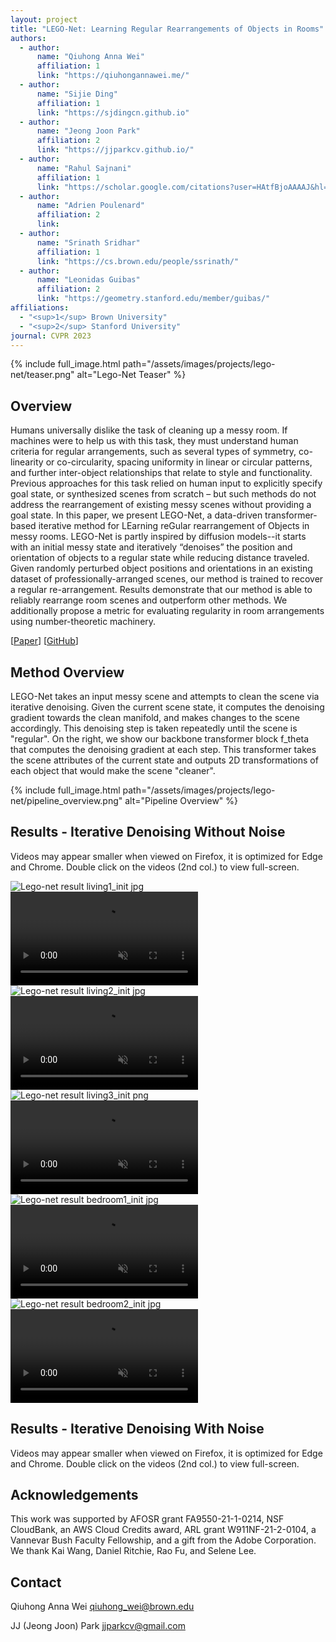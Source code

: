 ```yaml
---
layout: project
title: "LEGO-Net: Learning Regular Rearrangements of Objects in Rooms"
authors:
  - author:
      name: "Qiuhong Anna Wei"
      affiliation: 1
      link: "https://qiuhongannawei.me/"
  - author:
      name: "Sijie Ding"
      affiliation: 1
      link: "https://sjdingcn.github.io"
  - author:
      name: "Jeong Joon Park"
      affiliation: 2
      link: "https://jjparkcv.github.io/"
  - author:
      name: "Rahul Sajnani"
      affiliation: 1
      link: "https://scholar.google.com/citations?user=HAtfBjoAAAAJ&hl=en&oi=ao"
  - author:
      name: "Adrien Poulenard"
      affiliation: 2
      link:
  - author:
      name: "Srinath Sridhar"
      affiliation: 1
      link: "https://cs.brown.edu/people/ssrinath/"
  - author:
      name: "Leonidas Guibas"
      affiliation: 2
      link: "https://geometry.stanford.edu/member/guibas/"
affiliations:
  - "<sup>1</sup> Brown University"
  - "<sup>2</sup> Stanford University"
journal: CVPR 2023
---
```


{% include full_image.html path="/assets/images/projects/lego-net/teaser.png" alt="Lego-Net Teaser" %}

## Overview

Humans universally dislike the task of cleaning up a messy room. If machines were to help us with this task, they must understand human criteria for regular arrangements, such as several types of symmetry, co-linearity or co-circularity, spacing uniformity in linear or circular patterns, and further inter-object relationships that relate to style and functionality. Previous approaches for this task relied on human input to explicitly specify goal state, or synthesized scenes from scratch – but such methods do not address the rearrangement of existing messy scenes without providing a goal state. In this paper, we present LEGO-Net, a data-driven transformer-based iterative method for LEarning reGular rearrangement of Objects in messy rooms. LEGO-Net is partly inspired by diffusion models--it starts with an initial messy state and iteratively “denoises” the position and orientation of objects to a regular state while reducing distance traveled. Given randomly perturbed object positions and orientations in an existing dataset of professionally-arranged scenes, our method is trained to recover a regular re-arrangement. Results demonstrate that our method is able to reliably rearrange room scenes and outperform other methods. We additionally propose a metric for evaluating regularity in room arrangements using number-theoretic machinery.

\[[Paper](https://arxiv.org/pdf/2301.09629.pdf)\]
\[[GitHub](https://github.com/QiuhongAnnaWei/LEGO-Net)\]

## Method Overview

LEGO-Net takes an input messy scene and attempts to clean the scene via iterative denoising. Given the current scene state, it computes the denoising gradient towards the clean manifold, and makes changes to the scene accordingly. This denoising step is taken repeatedly until the scene is "regular". On the right, we show our backbone transformer block f_theta that computes the denoising gradient at each step. This transformer takes the scene attributes of the current state and outputs 2D transformations of each object that would make the scene "cleaner".

{% include full_image.html path="/assets/images/projects/lego-net/pipeline_overview.png" alt="Pipeline Overview" %}

## Results - Iterative Denoising Without Noise

Videos may appear smaller when viewed on Firefox, it is optimized for Edge and Chrome. Double click on the videos (2nd col.) to view full-screen.

<div class="aligned-content">
    <div class="row aligned-items">
        <div class="col content-item">
            <img class="projects-image img-fluid" src="/assets/images/projects/lego-net/living1_init.jpg" alt="Lego-net result living1_init jpg"/>
        </div>
        <div class="col content-item">
            <video
                autoplay="autoplay"
                loop
                controls
                muted="muted"
                data-setup='{"fluid": true}'>
                <source
                    src="/assets/images/projects/lego-net/living_nonoise1_angle1.mov"
                    type="video/mp4"
                />
                Your browser does not support the video tag.
            </video>
        </div>
    </div>
    <div class="row aligned-items">
        <div class="col content-item">
            <img class="projects-image img-fluid" src="/assets/images/projects/lego-net/living2_init.jpg" alt="Lego-net result living2_init jpg"/>
        </div>
        <div class="col content-item">
            <video
                autoplay="autoplay"
                loop
                controls
                muted="muted"
                data-setup='{"fluid": true}'>
                <source
                    src="/assets/images/projects/lego-net/livingroom_nonoise2.mov"
                    type="video/mp4"
                />
                Your browser does not support the video tag.
            </video>
        </div>
    </div>
    <div class="row aligned-items">
        <div class="col content-item">
            <img class="projects-image img-fluid" src="/assets/images/projects/lego-net/living3_init.png" alt="Lego-net result living3_init png"/>
        </div>
        <div class="col content-item">
            <video
                autoplay="autoplay"
                loop
                controls
                muted="muted"
                data-setup='{"fluid": true}'>
                <source
                    src="/assets/images/projects/lego-net/livingroom_nonoise3.mov"
                    type="video/mp4"
                />
                Your browser does not support the video tag.
            </video>
        </div>
    </div>
    <div class="row aligned-items">
        <div class="col content-item">
            <img class="projects-image img-fluid" src="/assets/images/projects/lego-net/bedroom1_init.jpg" alt="Lego-net result bedroom1_init jpg"/>
        </div>
        <div class="col content-item">
            <video
                autoplay="autoplay"
                loop
                controls
                muted="muted"
                data-setup='{"fluid": true}'>
                <source
                    src="/assets/images/projects/lego-net/bedroom_nonoise1.mov"
                    type="video/mp4"
                />
                Your browser does not support the video tag.
            </video>
        </div>
    </div>
    <div class="row aligned-items">
        <div class="col content-item">
            <img class="projects-image img-fluid" src="/assets/images/projects/lego-net/bedroom2_init.jpg" alt="Lego-net result bedroom2_init jpg"/>
        </div>
        <div class="col content-item">
            <video
                autoplay="autoplay"
                loop
                controls
                muted="muted"
                data-setup='{"fluid": true}'>
                <source
                    src="/assets/images/projects/lego-net/bedroom_nonoise2.mov"
                    type="video/mp4"
                />
                Your browser does not support the video tag.
            </video>
        </div>
    </div>
</div>

## Results - Iterative Denoising With Noise

Videos may appear smaller when viewed on Firefox, it is optimized for Edge and Chrome. Double click on the videos (2nd col.) to view full-screen.

## Acknowledgements

This work was supported by AFOSR grant FA9550-21-1-0214, NSF CloudBank, an AWS Cloud Credits award, ARL grant W911NF-21-2-0104, a Vannevar Bush Faculty Fellowship, and a gift from the Adobe Corporation. We thank Kai Wang, Daniel Ritchie, Rao Fu, and Selene Lee.

## Contact

Qiuhong Anna Wei [qiuhong_wei@brown.edu](qiuhong_wei@brown.edu)

JJ (Jeong Joon) Park [jjparkcv@gmail.com](jjparkcv@gmail.com)
